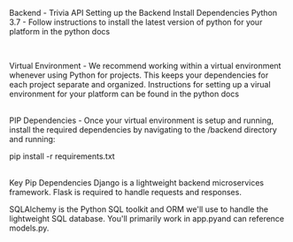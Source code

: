 Backend - Trivia API
Setting up the Backend
Install Dependencies
Python 3.7 - Follow instructions to install the latest version of python for your platform in the python docs

<br>

Virtual Environment - We recommend working within a virtual environment whenever using Python for projects. This keeps your dependencies for each project separate and organized. Instructions for setting up a virual environment for your platform can be found in the python docs


<br>
PIP Dependencies - Once your virtual environment is setup and running, install the required dependencies by navigating to the /backend directory and running:

<label>pip install -r requirements.txt</label>

<br>
Key Pip Dependencies
Django is a lightweight backend microservices framework. Flask is required to handle requests and responses.
<br>

SQLAlchemy is the Python SQL toolkit and ORM we'll use to handle the lightweight SQL database. You'll primarily work in app.pyand can reference models.py.


